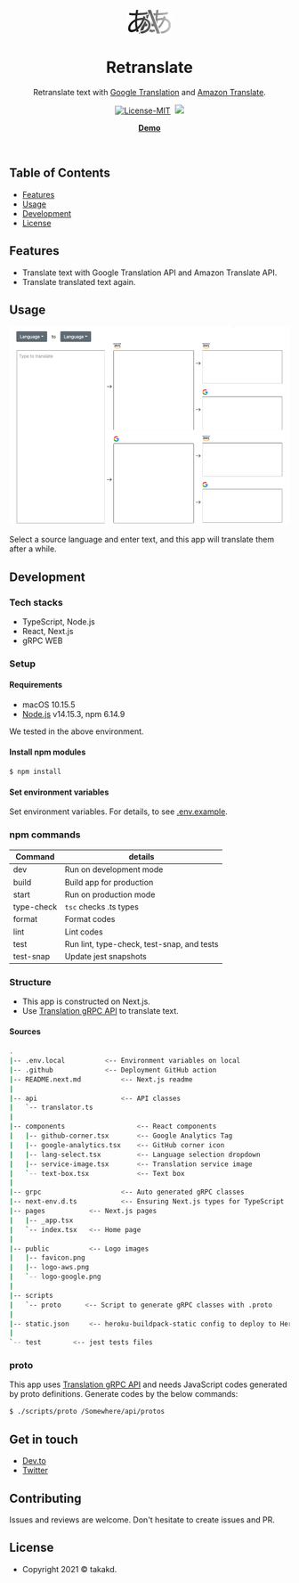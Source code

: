 <p align="center"><img src="docs/logo.svg" width="80"/></p>

<h1 align="center">Retranslate</h1>

<p align="center">Retranslate text with <a href="https://cloud.google.com/translate">Google Translation</a> and <a href="https://aws.amazon.com/jp/translate/">Amazon Translate</a>.</p>

<p align="center">
<a target="_blank" rel="noopener noreferrer" href="https://camo.githubusercontent.com/a568b3692dcc72af17d4abfed1b2c81d47f05dcaaefb021c9f9d3d6a856d3e6e/68747470733a2f2f696d672e736869656c64732e696f2f62616467652f4c6963656e73652d4d49542d696e666f726d6174696f6e616c3f7374796c653d666c6174"><img src="https://camo.githubusercontent.com/a568b3692dcc72af17d4abfed1b2c81d47f05dcaaefb021c9f9d3d6a856d3e6e/68747470733a2f2f696d672e736869656c64732e696f2f62616467652f4c6963656e73652d4d49542d696e666f726d6174696f6e616c3f7374796c653d666c6174" alt="License-MIT" data-canonical-src="https://img.shields.io/badge/License-MIT-informational?style=flat" style="max-width:100%;"></a>&nbsp;
    <img src="https://github.com/takakd/retranslate/workflows/Deploy/badge.svg"/>
</p>

<p align="center">
    <a href="https://retranslate-demo.herokuapp.com/"><strong>Demo</strong></a>
</p>

<br>

## Table of Contents

- [Features](#features)
- [Usage](#usage)
- [Development](#development)
- [License](#license)

## Features

- Translate text with Google Translation API and Amazon Translate API.
- Translate translated text again.

## Usage

<p align="center"><img src="docs/usage.gif"/></p>

Select a source language and enter text, and this app will translate them after a while.

## Development

### Tech stacks

- TypeScript, Node.js
- React, Next.js
- gRPC WEB

### Setup

#### Requirements

- macOS 10.15.5
- [Node.js](https://nodejs.org/en/) v14.15.3, npm 6.14.9

We tested in the above environment.

#### Install npm modules

```sh
$ npm install
```

#### Set environment variables

Set environment variables. For details, to see  [.env.example](.env.example).

### npm commands

Command    | details                       
---------- | ------------------------------
dev        | Run on development mode       
build      | Build app for production      
start      | Run on production mode        
type-check | `tsc` checks .ts types          
format     | Format codes                  
lint       | Lint codes                    
test       | Run lint, type-check, test-snap, and tests
test-snap  | Update jest snapshots

### Structure

- This app is constructed on Next.js.
- Use [Translation gRPC API](https://github.com/takakd/translation-api) to translate text.

#### Sources

```sh
.
|-- .env.local          <-- Environment variables on local
|-- .github             <-- Deployment GitHub action
|-- README.next.md          <-- Next.js readme
|
|-- api                     <-- API classes
|   `-- translator.ts
|
|-- components                  <-- React components
|   |-- github-corner.tsx       <-- Google Analytics Tag
|   |-- google-analytics.tsx    <-- GitHub corner icon
|   |-- lang-select.tsx         <-- Language selection dropdown
|   |-- service-image.tsx       <-- Translation service image
|   `-- text-box.tsx            <-- Text box
|
|-- grpc                    <-- Auto generated gRPC classes
|-- next-env.d.ts           <-- Ensuring Next.js types for TypeScript
|-- pages           <-- Next.js pages
|   |-- _app.tsx
|   `-- index.tsx   <-- Home page
|
|-- public          <-- Logo images
|   |-- favicon.png
|   |-- logo-aws.png
|   `-- logo-google.png
|
|-- scripts
|   `-- proto      <-- Script to generate gRPC classes with .proto
|
|-- static.json     <-- heroku-buildpack-static config to deploy to Heroku 
|
`-- test        <-- jest tests files
```

### proto

This app uses [Translation gRPC API](https://github.com/takakd/translation-api) and needs JavaScript codes generated by proto definitions.
Generate codes by the below commands:

```sh
$ ./scripts/proto /Somewhere/api/protos
```

## Get in touch

- [Dev.to](https://dev.to/takakd)
- [Twitter](https://twitter.com/takakdkd)

## Contributing

Issues and reviews are welcome. Don't hesitate to create issues and PR.

## License

- Copyright 2021 © takakd.
